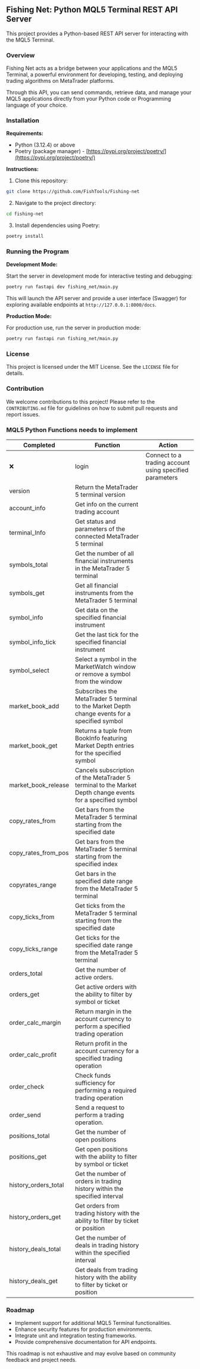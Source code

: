 ## Fishing Net: Python MQL5 Terminal REST API Server

This project provides a Python-based REST API server for interacting with the MQL5 Terminal. 


### Overview

Fishing Net acts as a bridge between your applications and the MQL5 Terminal, a powerful environment for developing, testing, and deploying trading algorithms on MetaTrader platforms. 

Through this API, you can send commands, retrieve data, and manage your MQL5 applications directly from your Python code or Programming language of your choice.


### Installation

**Requirements:**

* Python (3.12.4) or above 
* Poetry (package manager) - [https://pypi.org/project/poetry/](https://pypi.org/project/poetry/)

**Instructions:**

1. Clone this repository:

```bash
git clone https://github.com/FishTools/Fishing-net
```

2. Navigate to the project directory:

```bash
cd fishing-net
```

3. Install dependencies using Poetry:

```bash
poetry install
```


### Running the Program

**Development Mode:**

Start the server in development mode for interactive testing and debugging:

```bash
poetry run fastapi dev fishing_net/main.py
```

This will launch the API server and provide a user interface (Swagger) for exploring available endpoints at `http://127.0.0.1:8000/docs`.

**Production Mode:**

For production use, run the server in production mode:

```bash
poetry run fastapi run fishing_net/main.py
```


### License

This project is licensed under the MIT License. See the `LICENSE` file for details.


### Contribution

We welcome contributions to this project! Please refer to the `CONTRIBUTING.md` file for guidelines on how to submit pull requests and report issues.

### MQL5 Python Functions needs to implement

| Completed<br> | Function<br> | Action<br> |
|---|---|---|
| :x: | login<br> | Connect to a trading account using specified parameters<br> |
| version<br> | Return the MetaTrader 5 terminal version<br> |
| account_info<br> | Get info on the current trading account<br> |
| terminal_Info<br> | Get status and parameters of the connected MetaTrader 5 terminal<br> |
| symbols_total<br> | Get the number of all financial instruments in the MetaTrader 5 terminal<br> |
| symbols_get<br> | Get all financial instruments from the MetaTrader 5 terminal<br> |
| symbol_info<br> | Get data on the specified financial instrument<br> |
| symbol_info_tick<br> | Get the last tick for the specified financial instrument<br> |
| symbol_select<br> | Select a symbol in the MarketWatch window or remove a symbol from the window<br> |
| market_book_add<br> | Subscribes the MetaTrader 5 terminal to the Market Depth change events for a specified symbol<br> |
| market_book_get<br> | Returns a tuple from BookInfo featuring Market Depth entries for the specified symbol<br> |
| market_book_release<br> | Cancels subscription of the MetaTrader 5 terminal to the Market Depth change events for a specified symbol<br> |
| copy_rates_from<br> | Get bars from the MetaTrader 5 terminal starting from the specified date<br> |
| copy_rates_from_pos<br> | Get bars from the MetaTrader 5 terminal starting from the specified index<br> |
| copyrates_range<br> | Get bars in the specified date range from the MetaTrader 5 terminal<br> |
| copy_ticks_from<br> | Get ticks from the MetaTrader 5 terminal starting from the specified date<br> |
| copy_ticks_range<br> | Get ticks for the specified date range from the MetaTrader 5 terminal<br> |
| orders_total<br> | Get the number of active orders.<br> |
| orders_get<br> | Get active orders with the ability to filter by symbol or ticket<br> |
| order_calc_margin<br> | Return margin in the account currency to perform a specified trading operation<br> |
| order_calc_profit<br> | Return profit in the account currency for a specified trading operation<br> |
| order_check<br> | Check funds sufficiency for performing a required trading operation<br> |
| order_send<br> | Send a request to perform a trading operation.<br> |
| positions_total<br> | Get the number of open positions<br> |
| positions_get<br> | Get open positions with the ability to filter by symbol or ticket<br> |
| history_orders_total<br> | Get the number of orders in trading history within the specified interval<br> |
| history_orders_get<br> | Get orders from trading history with the ability to filter by ticket or position<br> |
| history_deals_total<br> | Get the number of deals in trading history within the specified interval<br> |
| history_deals_get<br> | Get deals from trading history with the ability to filter by ticket or position<br> |


### Roadmap

* Implement support for additional MQL5 Terminal functionalities.
* Enhance security features for production environments.
* Integrate unit and integration testing frameworks.
* Provide comprehensive documentation for API endpoints.

This roadmap is not exhaustive and may evolve based on community feedback and project needs.
